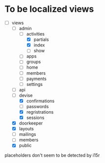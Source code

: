 # To be localized views
 - [ ] views
   - [ ] admin
     - [ ] activities
       - [x] partials
       - [x] index
       - [ ] show  
     - [ ] apps
     - [ ] groups
     - [ ] home
     - [ ] members
     - [ ] payments
     - [ ] settings
   - [ ] api
   - [ ] devise
     - [x] confirmations
     - [ ] passwords
     - [x] regristrations
     - [x] sessions
   - [x] doorkeeper
   - [x] layouts
   - [ ] mailings
   - [ ] members
   - [x] public
   
placeholders don't seem to be detected by i15r